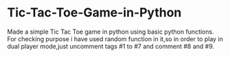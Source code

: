 # Tic-Tac-Toe-Game-in-Python
Made a simple Tic Tac Toe game in python using basic python functions. For checking purpose i have used random function in it,so in order to play in dual player mode,just uncomment tags #1 to #7 and comment #8 and #9.
